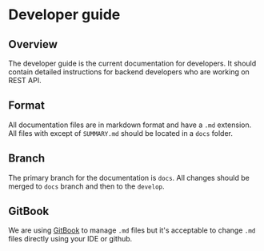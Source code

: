# Developer guide

## Overview

The developer guide is the current documentation for developers. It should contain detailed instructions for backend developers who are working on REST API.&#x20;

## Format

All documentation files are in markdown format and have a `.md` extension. All files with except of `SUMMARY.md` should be located in a `docs` folder.

## Branch

The primary branch for the documentation is `docs`. All changes should be merged to `docs` branch and then to the `develop`.

## GitBook

We are using [GitBook](https://gitbook.com/) to manage `.md` files but it's acceptable to change `.md` files directly using your IDE or github.&#x20;

